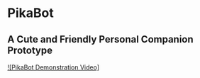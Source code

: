# PikaBot
A Cute and Friendly Personal Companion Prototype
-------------------------------------------------
[![PikaBot Demonstration Video]](https://www.youtube.com/watch?v=YDTyF7I5aXk)
